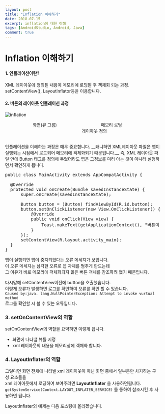 ```yaml
---
layout: post
title: "Inflation 이해하기"
date: 2018-07-15
excerpt: inflation에 대한 이해
tags: [AndroidStudio, Android, Java]
comment: true
---
```


# Inflation 이해하기

#### 1. 인플레이션이란?
XML 레이아웃에 정의된 내용이 메모리에 로딩된 후 객체회 되는 과정. setContentView(), LayoutInflator등을 이용합니다.

#### 2. 버튼의 레이아웃 인플레이션 과정

![inflation](https://user-images.githubusercontent.com/35494666/42735255-a9f746ce-888b-11e8-91df-92dbc1981d46.png)

<figure class="third">
	<figcaption> &emsp; &emsp;&emsp; 화면(뷰 그룹)&emsp;&emsp;&emsp;&nbsp;&emsp;&emsp;&emsp;&emsp;&emsp;&emsp;&emsp;메모리 로딩 &emsp;&emsp;&emsp;&emsp;&emsp;&emsp;&emsp;&emsp;&emsp;&emsp;&emsp;&emsp;&emsp;&emsp;&emsp;레이아웃 정의</figcaption>
</figure>
<br>
인플레이션을 이해하는 과정은 매우 중요합니다.  
__왜냐하면 XML레이아웃 파일은 앱이 실행되는 시점에서 로드되어 메모리에 객체화되기 때문입니다.__          
즉, XML 레이아웃 파일 안에 Button 태그를 정의해 두었더라도 앱은 그정보를 미리 아는 것이 아니라 실행하면서 확인하게 됩니다.  

<pre>
public class MainActivity extends AppCompatActivity {

  @Override
  protected void onCreate(Bundle savedInstanceState) {
      super.onCreate(savedInstanceState);

      Button button = (Button) findViewById(R.id.button);
      button.setOnClickListener(new View.OnClickListener() {
          @Override
          public void onClick(View view) {
              Toast.makeText(getApplicationContext(), "버튼이 눌렸어요.", Toast.LENGTH_LONG).show();
          }
      });
      setContentView(R.layout.activity_main);
  }
}
</pre>

앱이 실행되면 앱이 중지되었다는 오류 메세지가 보입니다.  
이 오류 메세지는 심각한 오류로 앱 자체를 멈추게 만드는데  
그 이유가 바로 메모리에 객체화되지 않은 버튼 객체를 참조하려 했기 때문입니다.  

다시말해 setContentView이전에 button을 호출했습니다.  
이렇게 오류가 발생하면 로그를 확인하여 오류를 확인 할 수 있습니다.  
```Caused by:java. lang.NullPointerException: Attempt to invoke vurtual method```  
로그를 확인할 시 볼 수 있는 오류입니다.  

### 3. setOnContentView의 역할
setOnContentView의 역할을 요약하면 이렇게 됩니다.  
- 화면에 나타낼 뷰를 지정
- xml 레이아웃의 내용을 메모리상에 객체화 합니다.

### 4. LayoutInflater의 역할
그렇다면 화면 전체에 나타낼 xml 레이아웃이 아닌 화면 중에서 일부분만 차지하는 구성 요소들을  
xml 레아아웃에서 로딩하여 보여주려면 __LayoutInflater__ 을 사용하면됩니다.  
```getSystemService(Context.LAYOUT_INFLATER_SERVICE)``` 를 통하여 참조시킨 후 사용하면 됩니다.  

LayoutInflater의 예제는 다음 포스팅에 올리겠습니다.

